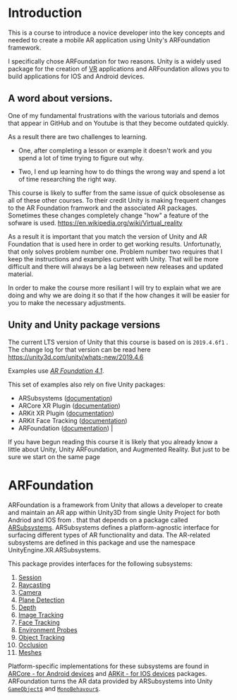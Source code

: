 # Introduction
This is a course to introduce a novice developer into the key concepts and needed to create a mobile AR application using Unity's ARFoundation framework. 

I specifically chose ARFoundation for two reasons. Unity is a widely used package for the creation of [VR](https://en.wikipedia.org/wiki/Virtual_reality) applications and ARFoundation allows you to build applications for IOS and Android devices.

## A word about versions.
One of my fundamental frustrations with the various tutorials and demos that appear in GitHub and on Youtube is that they become outdated quickly.

As a result there are two challenges to learning. 

- One, after completing a lesson or example it doesn't work and you spend a lot of time trying to figure out why. 

- Two, I end up learning how to do things the wrong way and spend a lot of time researching the right way.

This course is likely to suffer from the same issue of quick obsolesense as all of these other courses. To their credit Unity is making frequent changes to the AR Foundation framwork and the associated AR packages. Sometimes these changes completely change "how" a feature of the sofware is used. https://en.wikipedia.org/wiki/Virtual_reality 

As a result it is important that you match the version of Unity and AR Foundation that is used here in order to get working results. Unfortunatly, that only solves problem number one. Problem number two requires that I keep the instructions and examples current with Unity. That will be more difficult and there will always be a lag between new releases and updated material. 

In order to make the course more resiliant I will try to explain what we are doing and why we are doing it so that if the how changes it will be easier for you to make the necessary adjustments. 

## Unity and Unity package versions

The current LTS version of Unity that this course is based on is ```2019.4.6f1``` . The change log for that version can be read here https://unity3d.com/unity/whats-new/2019.4.6

Examples use [*AR Foundation 4.1*](https://docs.unity3d.com/Packages/com.unity.xr.arfoundation@4.1/manual/index.html).

This set of examples also rely on five Unity packages:
* ARSubsystems ([documentation](https://docs.unity3d.com/Packages/com.unity.xr.arsubsystems@4.1/manual/index.html))
* ARCore XR Plugin ([documentation](https://docs.unity3d.com/Packages/com.unity.xr.arcore@4.1/manual/index.html))
* ARKit XR Plugin ([documentation](https://docs.unity3d.com/Packages/com.unity.xr.arkit@4.1/manual/index.html))
* ARKit Face Tracking ([documentation](https://docs.unity3d.com/Packages/com.unity.xr.arkit-face-tracking@4.1/manual/index.html))
* ARFoundation ([documentation](https://docs.unity3d.com/Packages/com.unity.xr.arfoundation@4.1/manual/index.html))
                                                                                |

If you have begun reading this course it is likely that you already know a little about Unity, Unity ARFoundation, and Augmented Reality. But just to be sure we start on the same page 

# ARFoundation

ARFoundation is a framework from Unity that allows a developer to create and maintain an AR app within Unity3D from single Unity Project for both Andriod and IOS from . that that depends on a package called [ARSubsystems](https://docs.unity3d.com/Packages/com.unity.xr.arsubsystems@4.1/manual/index.html). ARSubsystems defines a platform-agnostic interface for surfacing different types of AR functionality and data. The AR-related subsystems are defined in this package and use the namespace UnityEngine.XR.ARSubsystems. 

This package provides interfaces for the following subsystems:

1. [Session](https://docs.unity3d.com/Packages/com.unity.xr.arsubsystems@4.1/manual/session-subsystem.html)
1. [Raycasting]()
1. [Camera]()
1. [Plane Detection]()
1. [Depth]()
1. [Image Tracking]()
1. [Face Tracking]()
1. [Environment Probes]()
1. [Object Tracking]()
1. [Occlusion]()
1. [Meshes]()


Platform-specific implementations for these subsystems are found in [ARCore - for Android devices](https://docs.unity3d.com/Packages/com.unity.xr.arcore@4.1/manual/index.html) and [ARKit - for IOS devices](https://docs.unity3d.com/Packages/com.unity.xr.arkit@4.1/manual/index.html) packages. ARFoundation turns the AR data provided by ARSubsystems into Unity [`GameObject`s](https://docs.unity3d.com/Manual/class-GameObject.html) and [`MonoBehavour`s](https://docs.unity3d.com/ScriptReference/MonoBehaviour.html).
